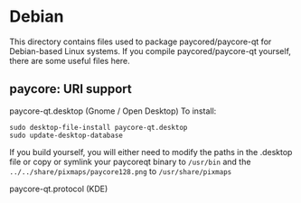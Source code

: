 
Debian
====================
This directory contains files used to package paycored/paycore-qt
for Debian-based Linux systems. If you compile paycored/paycore-qt yourself, there are some useful files here.

## paycore: URI support ##


paycore-qt.desktop  (Gnome / Open Desktop)
To install:

	sudo desktop-file-install paycore-qt.desktop
	sudo update-desktop-database

If you build yourself, you will either need to modify the paths in
the .desktop file or copy or symlink your paycoreqt binary to `/usr/bin`
and the `../../share/pixmaps/paycore128.png` to `/usr/share/pixmaps`

paycore-qt.protocol (KDE)

